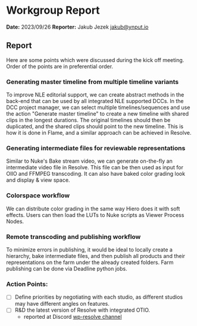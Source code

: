 # Workgroup Report

**Date:** 2023/09/26
**Reporter:** Jakub Jezek <jakub@ynput.io>

## Report
Here are some points which were discussed during the kick off meeting. Order of the points are in preferential order.

### Generating master timeline from multiple timeline variants

To improve NLE editorial support, we can create abstract methods in the back-end that can be used by all integrated NLE supported DCCs. In the DCC project manager, we can select multiple timelines/sequences and use the action "Generate master timeline" to create a new timeline with shared clips in the longest durations. The original timelines should then be duplicated, and the shared clips should point to the new timeline. This is how it is done in Flame, and a similar approach can be achieved in Resolve.


### Generating intermediate files for reviewable representations

Similar to Nuke's Bake stream video, we can generate on-the-fly an intermediate video file in Resolve. This file can be then used as input for OIIO and FFMPEG transcoding. It can also have baked color grading look and display & view space.


### Colorspace workflow

We can distribute color grading in the same way Hiero does it with soft effects. Users can then load the LUTs to Nuke scripts as Viewer Process Nodes.


### Remote transcoding and publishing workflow

To minimize errors in publishing, it would be ideal to locally create a hierarchy, bake intermediate files, and then publish all products and their representations on the farm under the already created folders. Farm publishing can be done via Deadline python jobs.


### Action Points:
- [ ] Define priorities by negotiating with each studio, as different studios may have different angles on features.
- [ ] R&D the latest version of Resolve with integrated OTIO.
   - reported at Discord [wp-resolve channel](https://discord.com/channels/517362899170230292/1154320873508044870/1207284017079255090)

